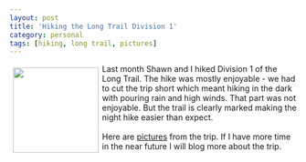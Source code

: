 ```yaml
---
layout: post
title: 'Hiking the Long Trail Division 1'
category: personal
tags: [hiking, long trail, pictures]
---
```


<a href="http://photos.thecave.com/gallery/6462530_g93i8/1/409902560_U4g2h"><img src="http://photos.thecave.com/photos/409902136_ypvrA-Th.jpg" align="left" height="150" width="150" border="0" vspace="6" hspace="6" /></a>
Last month Shawn and I hiked Division 1 of the Long Trail.  The hike was mostly enjoyable - we had to cut the trip short which meant hiking in the dark with pouring rain and high winds.  That part was not enjoyable.  But the trail is clearly marked making the night hike easier than expect.<br /><br />Here are <a href="http://photos.thecave.com/gallery/6462530_g93i8/1/409902560_U4g2h">pictures</a> from the trip.  If I have more time in the near future I will blog more about the trip.
